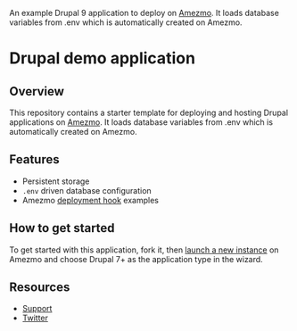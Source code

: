 An example Drupal 9 application to deploy on [Amezmo](https://www.amezmo.com/register). It loads database variables from .env which is automatically created on Amezmo.


# Drupal demo application

## Overview
This repository contains a starter template for deploying and hosting Drupal applications on [Amezmo](https://www.amezmo.com/register). It loads database variables from .env which is automatically created on Amezmo.

## Features
- Persistent storage
- `.env` driven database configuration
- Amezmo [deployment hook](https://www.amezmo.com/docs/deployments/hooks) examples


## How to get started

To get started with this application, fork it, then [launch a new instance](https://www.amezmo.com/sites/new) on Amezmo and choose Drupal 7+ as the application type in the wizard.

## Resources
- [Support](https://www.amezmo.com/support)
- [Twitter](https://twitter.com/amezmo)

